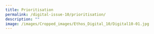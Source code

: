 ```yaml
---
title: Prioritisation
permalink: /digital-issue-10/prioritisation/
description: ""
image: /images/Cropped_images/Ethos_Digital_10/Digital10-01.jpg
---
```


